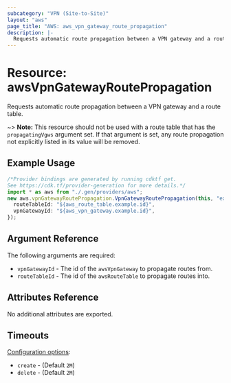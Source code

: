 ```yaml
---
subcategory: "VPN (Site-to-Site)"
layout: "aws"
page_title: "AWS: aws_vpn_gateway_route_propagation"
description: |-
  Requests automatic route propagation between a VPN gateway and a route table.
---
```


# Resource: awsVpnGatewayRoutePropagation

Requests automatic route propagation between a VPN gateway and a route table.

\~> **Note:** This resource should not be used with a route table that has
the `propagatingVgws` argument set. If that argument is set, any route
propagation not explicitly listed in its value will be removed.

## Example Usage

```typescript
/*Provider bindings are generated by running cdktf get.
See https://cdk.tf/provider-generation for more details.*/
import * as aws from "./.gen/providers/aws";
new aws.vpnGatewayRoutePropagation.VpnGatewayRoutePropagation(this, "example", {
  routeTableId: "${aws_route_table.example.id}",
  vpnGatewayId: "${aws_vpn_gateway.example.id}",
});

```

## Argument Reference

The following arguments are required:

* `vpnGatewayId` - The id of the `awsVpnGateway` to propagate routes from.
* `routeTableId` - The id of the `awsRouteTable` to propagate routes into.

## Attributes Reference

No additional attributes are exported.

## Timeouts

[Configuration options](https://developer.hashicorp.com/terraform/language/resources/syntax#operation-timeouts):

* `create` - (Default `2M`)
* `delete` - (Default `2M`)
